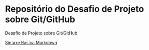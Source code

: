 # Repositório do Desafio de Projeto sobre Git/GitHub
Desafio de Projeto sobre Git/GitHub

[Sintaxe Basica Markdown](https://www.markdownguide.org/)
